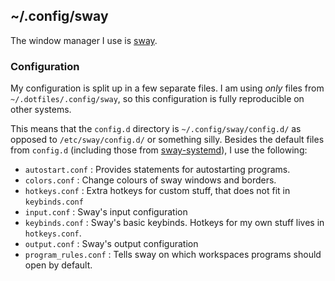 ## ~/.config/sway

The window manager I use is [sway](https://github.com/swaywm/sway).

### Configuration

My configuration is split up in a few separate files.
I am using _only_ files from `~/.dotfiles/.config/sway`, so this configuration is fully reproducible on other systems.

This means that the `config.d` directory is `~/.config/sway/config.d/` as opposed to `/etc/sway/config.d/` or something silly.
Besides the default files from `config.d` (including those from [sway-systemd](https://github.com/alebastr/sway-systemd)), I use the following:

* `autostart.conf` : Provides statements for autostarting programs.
* `colors.conf` : Change colours of sway windows and borders.
* `hotkeys.conf` : Extra hotkeys for custom stuff, that does not fit in `keybinds.conf`
* `input.conf` : Sway's input configuration
* `keybinds.conf` : Sway's basic keybinds. Hotkeys for my own stuff lives in `hotkeys.conf`.
* `output.conf` : Sway's output configuration
* `program_rules.conf` : Tells sway on which workspaces programs should open by default.
